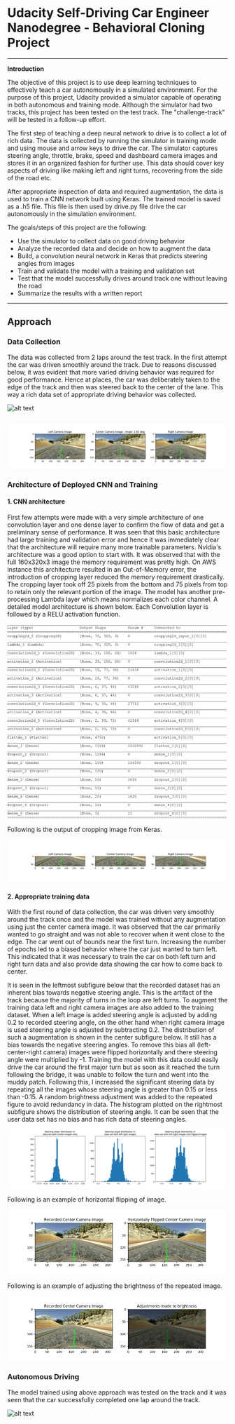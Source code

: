# **Udacity Self-Driving Car Engineer Nanodegree - Behavioral Cloning Project** 

---

**Introduction**

The objective of this project is to use deep learning techniques to effectively teach a car autonomously in a simulated environment. For the purpose of this project, Udacity provided a simulator capable of operating in both autonomous and training mode. Although the simulator had two tracks, this project has been tested on the test track. The "challenge-track" will be tested in a follow-up effort.

The first step of teaching a deep neural network to drive is to collect a lot of rich data. The data is collected by running the simulator in training mode and using mouse and arrow keys to drive the car. The simulator captures steering angle, throttle, brake, speed and dashboard camera images and stores it in an organized fashion for further use. This data should cover key aspects of driving like making left and right turns, recovering from the side of the road etc. 

After appropriate inspection of data and required augmentation, the data is used to train a CNN network built using Keras. The trained model is saved as a .h5 file. This file is then used by drive.py file drive the car autonomously in the simulation environment.

The goals/steps of this project are the following:
* Use the simulator to collect data on good driving behavior
* Analyze the recorded data and decide on how to augment the data
* Build, a convolution neural network in Keras that predicts steering angles from images
* Train and validate the model with a training and validation set
* Test that the model successfully drives around track one without leaving the road
* Summarize the results with a written report

---

[//]: # (Image References)

[image1]: ./img/training_movie.gif "Training data"
[image2]: ./img/left_center_right_recorded_data.png "Perspective from 3 vantage points"
[image3]: ./img/steeringAngle_Distribution.png "Spread of Steering angles"
[image4]: ./img/horizontally_flipped_image.png "Flipping the image"
[image5]: ./img/brightness_adjusted.png "Random adjustments to brightness"
[image6]: ./img/keras_cropped_image.png "Image cropping using Keras"
[image7]: ./img/autonomousDriving.gif "Autonomous Driving"
[image8]: ./img/CNN_architecture.jpg "CNN architecture"

## Approach
### Data Collection
The data was collected from 2 laps around the test track. In the first attempt the car was driven smoothly around the track. Due to reasons discussed below, it was evident that more varied driving behavior was required for good performance. Hence at places, the car was deliberately taken to the edge of the track and then was steered back to the center of the lane. This way a rich data set of appropriate driving behavior was collected.

![alt text][image1]

![alt text][image2]
---

### Architecture of Deployed CNN and Training

#### 1. CNN architecture
First few attempts were made with a very simple architecture of one convolution layer and one dense layer to confirm the flow of data and get a preliminary sense of performance. It was seen that this basic architecture had large training and validation error and hence it was immediately clear that the architecture will require many more trainable parameters. Nvidia's architecture was a good option to start with. It was observed that with the full 160x320x3 image the memory requirement was pretty high. On AWS instance this architecture resulted in an Out-of-Memory error, the introduction of cropping layer reduced the memory requirement drastically. The cropping layer took off 25 pixels from the bottom and 75 pixels from top to retain only the relevant portion of the image. The model has another pre-processing Lambda layer which means normalizes each color channel. A detailed model architecture is shown below. Each Convolution layer is followed by a RELU activation function.

![alt text][image8]

Following is the output of cropping image from Keras.

![alt text][image6]

#### 2. Appropriate training data
With the first round of data collection, the car was driven very smoothly around the track once and the model was trained without any augmentation using just the center camera image. It was observed that the car primarily wanted to go straight and was not able to recover when it went close to the edge. The car went out of bounds near the first turn. Increasing the number of epochs led to a biased behavior where the car just wanted to turn left. This indicated that it was necessary to train the car on both left turn and right turn data and also provide data showing the car how to come back to center.

It is seen in the leftmost subfigure below that the recorded dataset has an inherent bias towards negative steering angle. This is the artifact of the track because the majority of turns in the loop are left turns. To augment the training data left and right camera images are also added to the training dataset. When a left image is added steering angle is adjusted by adding 0.2 to recorded steering angle, on the other hand when right camera image is used steering angle is adjusted by subtracting 0.2. The distribution of such a augmentation is shown in the center subfigure below. It still has a bias towards the negative steering angles. To remove this bias all (left-center-right camera) images were flipped horizontally and there steering angle were multiplied by -1. Training the model with this data could easily drive the car around the first major turn but as soon as it reached the turn following the bridge, it was unable to follow the turn and went into the muddy patch. Following this, I increased the significant steering data by repeating all the images whose steering angle is greater than 0.15 or less than -0.15. A random brightness adjustment was added to the repeated figure to avoid redundancy in data. The histogram plotted on the rightmost subfigure shows the distribution of steering angle. It can be seen that the user data set has no bias and has rich data of steering angles.

![alt text][image3]

Following is an example of horizontal flipping of image.

![alt text][image4]

Following is an example of adjusting the brightness of the repeated image.

![alt text][image5]


### Autonomous Driving
The model trained using above approach was tested on the track and it was seen that the car successfully completed one lap around the track.

![alt text][image7]